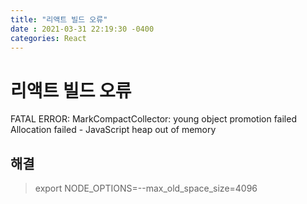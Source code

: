 ```yaml
---
title: "리액트 빌드 오류"
date : 2021-03-31 22:19:30 -0400
categories: React
---
```


# 리액트 빌드 오류

FATAL ERROR: MarkCompactCollector: young object promotion failed Allocation failed - JavaScript heap out of memory


## 해결 


> export NODE_OPTIONS=--max_old_space_size=4096
